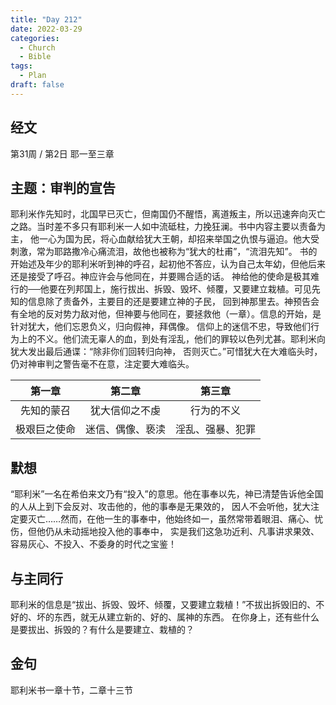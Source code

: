 ```yaml
---
title: "Day 212"
date: 2022-03-29
categories:
  - Church
  - Bible
tags:
  - Plan
draft: false
---
```


## 经文
第31周 / 第2日 耶一至三章

## 主题：审判的宣告
耶利米作先知时，北国早已灭亡，但南国仍不醒悟，离道叛主，所以迅速奔向灭亡之路。当时差不多只有耶利米一人如中流砥柱，力挽狂澜。书中内容主要以责备为主，
他一心为国为民，将心血献给犹大王朝，却招来举国之仇恨与逼迫。他大受刺激，常为耶路撒冷心痛流泪，故他也被称为“犹大的杜甫”，“流泪先知”。
书的开始述及年少的耶利米听到神的呼召，起初他不答应，认为自己太年幼，但他后来还是接受了呼召。神应许会与他同在，并要赐合适的话。
神给他的使命是极其难行的──他要在列邦国上，施行拔出、拆毁、毁坏、倾覆，又要建立栽植。可见先知的信息除了责备外，主要目的还是要建立神的子民，
回到神那里去。神预告会有全地的反对势力敌对他，但神要与他同在，要拯救他（一章）。信息的开始，是针对犹大，他们忘恩负义，归向假神，拜偶像。
信仰上的迷信不忠，导致他们行为上的不义。他们流无辜人的血，到处有淫乱，他们的罪较以色列尤甚。耶利米向犹大发出最后通谍：“除非你们回转归向神，
否则灭亡。”可惜犹大在大难临头时，仍对神审判之警告毫不在意，注定要大难临头。

|   第一章    |    第二章     |    第三章     |
|:--------:|:----------:|:----------:|
|  先知的蒙召   |  犹大信仰之不虔   |   行为的不义    |
|  极艰巨之使命  |  迷信、偶像、亵渎  |  淫乱、强暴、犯罪  |

## 默想
“耶利米”一名在希伯来文乃有“投入”的意思。他在事奉以先，神已清楚告诉他全国的人从上到下会反对、攻击他的，他的事奉是无果效的，
因人不会听他，犹大注定要灭亡……然而，在他一生的事奉中，他始终如一，虽然常带着眼泪、痛心、忧伤，但他仍从未动摇地投入他的事奉中，
实是我们这急功近利、凡事讲求果效、容易灰心、不投入、不委身的时代之宝鉴！

## 与主同行
耶利米的信息是“拔出、拆毁、毁坏、倾覆，又要建立栽植！”不拔出拆毁旧的、不好的、坏的东西，就无从建立新的、好的、属神的东西。
在你身上，还有些什么是要拔出、拆毁的？有什么是要建立、栽植的？

## 金句
耶利米书一章十节，二章十三节

[comment]: <> (## 附录)

